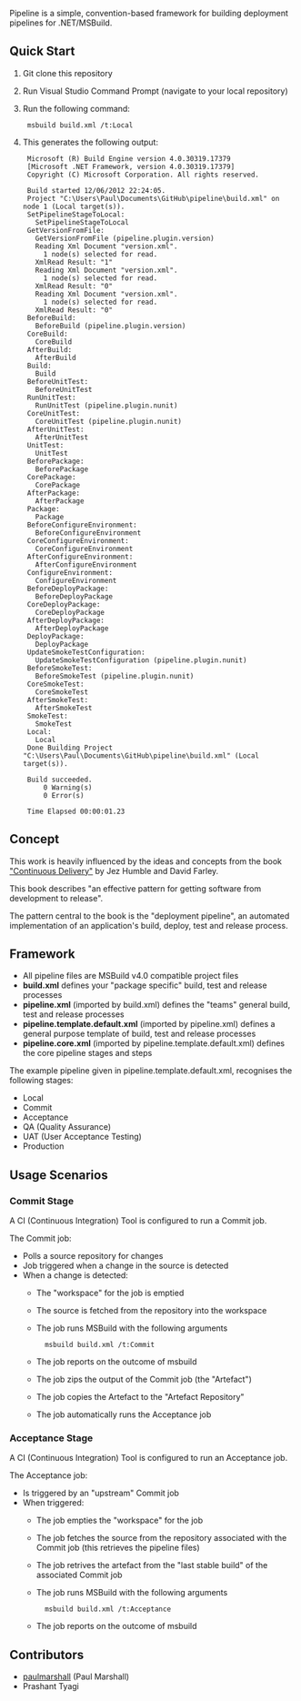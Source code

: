 Pipeline is a simple, convention-based framework for building deployment pipelines for .NET/MSBuild.

Quick Start
-----------
1. Git clone this repository
2. Run Visual Studio Command Prompt (navigate to your local repository)
3. Run the following command:

		msbuild build.xml /t:Local

4. This generates the following output:

		Microsoft (R) Build Engine version 4.0.30319.17379
		[Microsoft .NET Framework, version 4.0.30319.17379]
		Copyright (C) Microsoft Corporation. All rights reserved.

		Build started 12/06/2012 22:24:05.
		Project "C:\Users\Paul\Documents\GitHub\pipeline\build.xml" on node 1 (Local target(s)).
		SetPipelineStageToLocal:
		  SetPipelineStageToLocal
		GetVersionFromFile:
		  GetVersionFromFile (pipeline.plugin.version)
		  Reading Xml Document "version.xml".
		    1 node(s) selected for read.
		  XmlRead Result: "1"
		  Reading Xml Document "version.xml".
		    1 node(s) selected for read.
		  XmlRead Result: "0"
		  Reading Xml Document "version.xml".
		    1 node(s) selected for read.
		  XmlRead Result: "0"
		BeforeBuild:
		  BeforeBuild (pipeline.plugin.version)
		CoreBuild:
		  CoreBuild
		AfterBuild:
		  AfterBuild
		Build:
		  Build
		BeforeUnitTest:
		  BeforeUnitTest
		RunUnitTest:
		  RunUnitTest (pipeline.plugin.nunit)
		CoreUnitTest:
		  CoreUnitTest (pipeline.plugin.nunit)
		AfterUnitTest:
		  AfterUnitTest
		UnitTest:
		  UnitTest
		BeforePackage:
		  BeforePackage
		CorePackage:
		  CorePackage
		AfterPackage:
		  AfterPackage
		Package:
		  Package
		BeforeConfigureEnvironment:
		  BeforeConfigureEnvironment
		CoreConfigureEnvironment:
		  CoreConfigureEnvironment
		AfterConfigureEnvironment:
		  AfterConfigureEnvironment
		ConfigureEnvironment:
		  ConfigureEnvironment
		BeforeDeployPackage:
		  BeforeDeployPackage
		CoreDeployPackage:
		  CoreDeployPackage
		AfterDeployPackage:
		  AfterDeployPackage
		DeployPackage:
		  DeployPackage
		UpdateSmokeTestConfiguration:
		  UpdateSmokeTestConfiguration (pipeline.plugin.nunit)
		BeforeSmokeTest:
		  BeforeSmokeTest (pipeline.plugin.nunit)
		CoreSmokeTest:
		  CoreSmokeTest
		AfterSmokeTest:
		  AfterSmokeTest
		SmokeTest:
		  SmokeTest
		Local:
		  Local
		Done Building Project "C:\Users\Paul\Documents\GitHub\pipeline\build.xml" (Local target(s)).

		Build succeeded.
		    0 Warning(s)
		    0 Error(s)

		Time Elapsed 00:00:01.23

Concept
-------
This work is heavily influenced by the ideas and concepts from the book ["Continuous Delivery"](http://www.amazon.co.uk/Continuous-Delivery-Deployment-Automation-Addison-Wesley/dp/0321601912#) by Jez Humble and David Farley.

This book describes "an effective pattern for getting software from development to release". 

The pattern central to the book is the "deployment pipeline", an automated implementation of an application's build, deploy, test and release process.

Framework
---------
* All pipeline files are MSBuild v4.0 compatible project files
* **build.xml** defines your "package specific" build, test and release processes
* **pipeline.xml** (imported by build.xml) defines the "teams" general build, test and release processes
* **pipeline.template.default.xml** (imported by pipeline.xml) defines a general purpose template of build, test and release processes
* **pipeline.core.xml** (imported by pipeline.template.default.xml) defines the core pipeline stages and steps

The example pipeline given in pipeline.template.default.xml, recognises the following stages:
* Local
* Commit
* Acceptance
* QA (Quality Assurance)
* UAT (User Acceptance Testing)
* Production

Usage Scenarios
---------------

### Commit Stage
A CI (Continuous Integration) Tool is configured to run a Commit job.

The Commit job:
* Polls a source repository for changes
* Job triggered when a change in the source is detected
* When a change is detected:
	* The "workspace" for the job is emptied
	* The source is fetched from the repository into the workspace
	* The job runs MSBuild with the following arguments

			msbuild build.xml /t:Commit

	* The job reports on the outcome of msbuild
	* The job zips the output of the Commit job (the "Artefact")
	* The job copies the Artefact to the "Artefact Repository"
	* The job automatically runs the Acceptance job

### Acceptance Stage
A CI (Continuous Integration) Tool is configured to run an Acceptance job.

The Acceptance job:
* Is triggered by an "upstream" Commit job
* When triggered:
	* The job empties the "workspace" for the job
	* The job fetches the source from the repository associated with the Commit job (this retrieves the pipeline files)
	* The job retrives the artefact from the "last stable build" of the associated Commit job
	* The job runs MSBuild with the following arguments

			msbuild build.xml /t:Acceptance

	* The job reports on the outcome of msbuild

Contributors
------------
 - [paulmarshall](https://github.com/paulmarshall) (Paul Marshall)
 - Prashant Tyagi